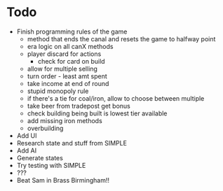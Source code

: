 # Todo

 * Finish programming rules of the game
    * method that ends the canal and resets the game to halfway point
    * era logic on all canX methods
    * player discard for actions
        * check for card on build
    * allow for multiple selling
    * turn order - least amt spent
    * take income at end of round
    * stupid monopoly rule
    * if there's a tie for coal/iron, allow to choose between multiple
    * take beer from tradepost get bonus
    * check building being built is lowest tier available
    * add missing iron methods
    * overbuilding
 * Add UI
 * Research state and stuff from SIMPLE
  * Add AI
 * Generate states
 * Try testing with SIMPLE
 * ???
 * Beat Sam in Brass Birmingham!!
